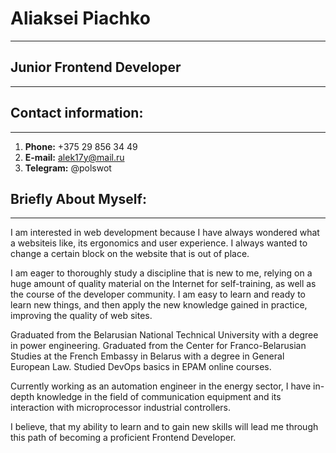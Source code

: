 # Aliaksei Piachko
---

## Junior Frontend Developer
---

## Contact information:
---

1. **Phone:** +375 29 856 34 49
2. **E-mail:** alek17y@mail.ru
3. **Telegram:** @polswot

## Briefly About Myself:
---

I am interested in web development because I have always wondered what a websiteis like, its ergonomics and user experience. I always wanted to change a certain block on the website that is out of place.

I am eager to thoroughly study a discipline that is new to me, relying on a huge amount of quality material on the Internet for self-training, as well as the course of the developer community. I am easy to learn and ready to learn new things, and then apply the new knowledge gained in practice, improving the quality of web sites.

Graduated from the Belarusian National Technical University with a degree in power engineering. Graduated from the Center for Franco-Belarusian Studies at the French Embassy in Belarus with a degree in General European Law. Studied DevOps basics in EPAM online courses.

Currently working as an automation engineer in the energy sector, I have in-depth knowledge in the field of communication equipment and its interaction with microprocessor industrial controllers.

I believe, that my ability to learn and to gain new skills will lead me through this path of becoming a proficient Frontend Developer.
